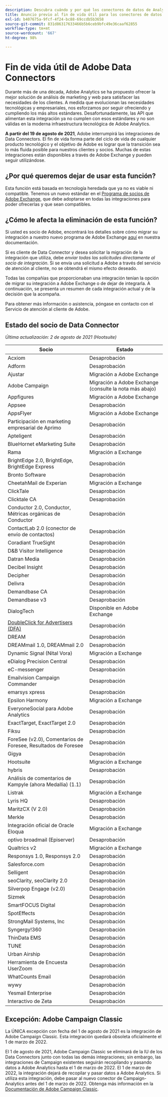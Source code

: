 ```yaml
---
description: Descubra cuándo y por qué los conectores de datos de Analytics finalizarán su vida útil.
title: Anuncio previo al fin de vida útil para los conectores de datos de Analytics
exl-id: b407675a-9fcf-4f24-bc88-69ccdb5b3658
source-git-commit: 831d86317633466b5b6ceb9bfc49e36caaf62855
workflow-type: tm+mt
source-wordcount: '667'
ht-degree: 98%

---
```


# Fin de vida útil de Adobe Data Connectors

Durante más de una década, Adobe Analytics se ha propuesto ofrecer la mejor solución de análisis de marketing y web para satisfacer las necesidades de los clientes. A medida que evolucionan las necesidades tecnológicas y empresariales, nos esforzamos por seguir ofreciendo y cumpliendo los más altos estándares.  Desafortunadamente, las API que alimentan esta integración ya no cumplen con esos estándares y no son válidas en la moderna infraestructura tecnológica de Adobe Analytics.

**A partir del 19 de agosto de 2021**, Adobe interrumpirá las integraciones de Data Connectors. El fin de vida forma parte del ciclo de vida de cualquier producto tecnológico y el objetivo de Adobe es lograr que la transición sea lo más fluida posible para nuestros clientes y socios. Muchas de estas integraciones están disponibles a través de Adobe Exchange y pueden seguir utilizándose.

## ¿Por qué queremos dejar de usar esta función?

Esta función está basada en tecnología heredada que ya no es viable ni compatible. Tenemos un nuevo estándar en el [Programa de socios de Adobe Exchange](https://partners.adobe.com/exchangeprogram/experiencecloud), que debe adoptarse en todas las integraciones para poder ofrecerlas y que sean compatibles.

## ¿Cómo le afecta la eliminación de esta función?

Si usted es socio de Adobe, encontrará los detalles sobre cómo migrar su integración a nuestro nuevo programa de Adobe Exchange [aquí](https://adobeexchangeec.zendesk.com/hc/en-us/articles/360003867071-Adobe-Analytics-Integration-Tools) en nuestra documentación.

Si es cliente de Data Connector y desea solicitar la migración de la integración que utiliza, debe *enviar todas las solicitudes directamente al socio de integración*. Si se envía una solicitud a Adobe a través del servicio de atención al cliente, no se obtendrá el mismo efecto deseado.

Todas las compañías que proporcionaban una integración tenían la opción de migrar su integración a Adobe Exchange o de dejar de integrarla. A continuación, se presenta un resumen de cada integración actual y de la decisión que la acompaña.

Para obtener más información o asistencia, póngase en contacto con el Servicio de atención al cliente de Adobe.

## Estado del socio de Data Connector

*Última actualización: 2 de agosto de 2021 (Hootsuite)*

| Socio | Estado |
| --- | --- |
| Acxiom | Desaprobación |
| Adform | Desaprobación |
| Ajustar | Migración a Adobe Exchange |
| Adobe Campaign | Migración a Adobe Exchange (consulte la nota más abajo) |
| Appfigures | Migración a Adobe Exchange |
| Appsee | Desaprobación |
| AppsFlyer | Migración a Adobe Exchange |
| Participación en marketing empresarial de Aprimo | Desaprobación |
| Apteligent | Desaprobación |
| BlueHornet eMarketing Suite | Desaprobación |
| Rama | Migración a Exchange |
| BrightEdge 2.0, BrightEdge, BrightEdge Express | Desaprobación |
| Bronto Software | Desaprobación |
| CheetahMail de Experian | Migración a Exchange |
| ClickTale | Desaprobación |
| Clicktale CA | Desaprobación |
| Conductor 2.0, Conductor, Métricas orgánicas de Conductor | Desaprobación |
| ContactLab 2.0 (conector de envío de contactos) | Desaprobación |
| Coradiant TrueSight | Desaprobación |
| D&amp;B Visitor Intelligence | Desaprobación |
| Datran Media | Desaprobación |
| Decibel Insight | Desaprobación |
| Decipher | Desaprobación |
| Delivra | Desaprobación |
| Demandbase CA | Desaprobación |
| Demandbase v3 | Desaprobación |
| DialogTech | Disponible en Adobe Exchange |
| [DoubleClick for Advertisers (DFA)](/help/import/data-connectors/dfa-data-connector-analytics/dfa-eol.md) | Desaprobación |
| DREAM | Desaprobación |
| DREAMmail 1.0, DREAMmail 2.0 | Desaprobación |
| Dynamic Signal (Nital Vora) | Migración a Exchange |
| eDialog Precision Central | Desaprobación |
| eC-messenger | Desaprobación |
| Emailvision Campaign Commander | Desaprobación |
| emarsys xpress | Desaprobación |
| Epsilon Harmony | Migración a Exchange |
| EveryoneSocial para Adobe Analytics | Desaprobación |
| ExactTarget, ExactTarget 2.0 | Desaprobación |
| Fiksu | Desaprobación |
| ForeSee (v2.0), Comentarios de Foresee, Resultados de Foresee | Desaprobación |
| Gigya | Desaprobación |
| Hootsuite | Migración a Exchange |
| hybris | Desaprobación |
| Análisis de comentarios de Kampyle (ahora Medallia) (1.1) | Desaprobación |
| Listrak | Migración a Exchange |
| Lyris HQ | Desaprobación |
| MaritzCX (V 2.0) | Desaprobación |
| Merkle | Desaprobación |
| Integración oficial de Oracle Eloqua | Migración a Exchange |
| optivo broadmail (Episerver) | Desaprobación |
| Qualtrics v2 | Migración a Exchange |
| Responsys 1.0, Responsys 2.0 | Desaprobación |
| Salesforce.com | Desaprobación |
| Selligent | Desaprobación |
| seoClarity, seoClarity 2.0 | Desaprobación |
| Silverpop Engage (v2.0) | Desaprobación |
| Sizmek | Desaprobación |
| SmartFOCUS Digital | Desaprobación |
| SpotEffects | Desaprobación |
| StrongMail Systems, Inc | Desaprobación |
| Syngergy!360 | Desaprobación |
| ThinData EMS | Desaprobación |
| TUNE | Desaprobación |
| Urban Airship | Desaprobación |
| Herramienta de Encuesta UserZoom | Desaprobación |
| WhatCounts Email | Desaprobación |
| wywy | Desaprobación |
| Yesmail Enterprise | Desaprobación |
| Interactivo de Zeta | Desaprobación |

## Excepción: Adobe Campaign Classic

La ÚNICA excepción con fecha del 1 de agosto de 2021 es la integración de Adobe Campaign Classic. Esta integración quedará obsoleta oficialmente el 1 de marzo de 2022.

El 1 de agosto de 2021, Adobe Campaign Classic se eliminará de la IU de los Data Connectors junto con todas las demás integraciones; sin embargo, las integraciones de Campaign existentes seguirán recopilando y pasando datos a Adobe Analytics hasta el 1 de marzo de 2022. El 1 de marzo de 2022, la integración dejará de recopilar y pasar datos a Adobe Analytics. Si utiliza esta integración, debe pasar al nuevo conector de Campaign-Analytics antes del 1 de marzo de 2022. Obtenga más información en la [Documentación de Adobe Campaign Classic](https://experienceleague.adobe.com/docs/campaign-classic/using/release-notes/aa-connector-migration.html?lang=es).